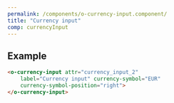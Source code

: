 ```yaml
---
permalink: /components/o-currency-input.component/
title: "Currency input"
comp: currencyInput
---
```

 
## Example

```html
<o-currency-input attr="currency_input_2" 
    label="Currency input" currency-symbol="EUR" 
    currency-symbol-position="right">
</o-currency-input>
``` 
